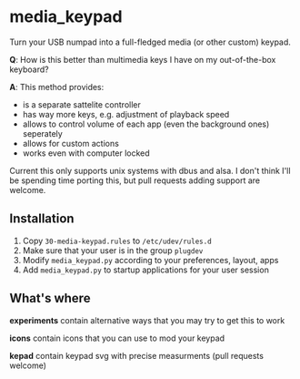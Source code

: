# media_keypad
Turn your USB numpad into a full-fledged media (or other custom) keypad.

**Q**: How is this better than multimedia keys I have on my out-of-the-box keyboard?

**A**: This method provides:
* is a separate sattelite controller
* has way more keys, e.g. adjustment of playback speed
* allows to control volume of each app (even the background ones) seperately
* allows for custom actions
* works even with computer locked

Current this only supports unix systems with dbus and alsa. I don't think I'll be spending time porting this, but pull requests adding support are welcome.

## Installation

1. Copy `30-media-keypad.rules` to `/etc/udev/rules.d`
1. Make sure that your user is in the group `plugdev`
1. Modify `media_keypad.py` according to your preferences, layout, apps
1. Add `media_keypad.py` to startup applications for your user session


## What's where

**experiments** contain alternative ways that you may try to get this to work

**icons** contain icons that you can use to mod your keypad

**kepad** contain keypad svg with precise measurments (pull requests welcome)
